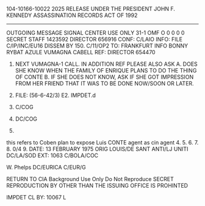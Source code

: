 104-10166-10022 2025 RELEASE UNDER THE PRESIDENT JOHN F. KENNEDY ASSASSINATION RECORDS ACT OF 1992
***
OUTGOING MESSAGE
SIGNAL CENTER
USE ONLY
31-1
OMF O 0 0 0 0
SECRET
STAFF 1423592 DIRECTOR 656916
CONF: C/LAIO INFO: FILE C/IP/INC/EU16 DISSEM BY 150.
C/11/OP2
TO: FRANKFURT INFO BONNY
RYBAT AZULE VUMAGNA CABELL
REF: DIRECTOR 654470
1. NEXT VUMAGNA-1 CALL. IN ADDITION REF PLEASE ALSO ASK
A. DOES SHE KNOW WHEN THE FAMILY OF ENRIQUE PLANS TO DO
THE THING OF CONTE
B. IF SHE DOES NOT KNOW, ASK IF SHE GOT IMPRESSION FROM HER
FRIEND THAT IT WAS TO BE DONE NOW/SOON OR LATER.

2. FILE: (56-6-42/3) E2. IMPDET.d
1. C/COG
2. DC/COG
3.
this refers to
Coben plan to expose
Luis CONTE agent
as cin agent
4.
5.
6.
7.
8. 0/4
9.
DATE: 13 FEBRUARY 1975
ORIG LOUIS/DE SANT ANTI/LJ
UNITI DC/LA/SOD
EXT: 1063
C/BOLA/COC

W. Phelps
DC/EURICA
C/EUR/G

RETURN TO CIA
Background Use Only
Do Not Reproduce
SECRET
REPRODUCTION BY OTHER THAN THE ISSUING OFFICE IS PROHINTED

IMPDET
CL BY: 10067
L
